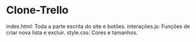 # Clone-Trello
 
 index.html:
 Toda a parte escrita do site e botões.
 interações.js:
 Funções de criar nova lista e excluir.
 style.css:
 Cores e tamanhos.
